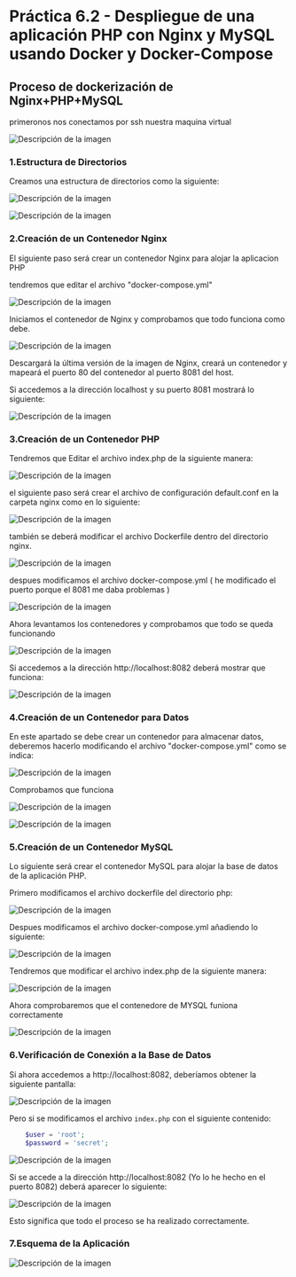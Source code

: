 # **Práctica 6.2 - Despliegue de una aplicación PHP con Nginx y MySQL usando Docker y Docker-Compose**

## Proceso de dockerización de Nginx+PHP+MySQL

primeronos nos conectamos por ssh nuestra maquina virtual

![Descripción de la imagen](images/312.png)

### 1.Estructura de Directorios

Creamos una estructura de directorios como la siguiente:

![Descripción de la imagen](images/313.png)

![Descripción de la imagen](images/314.png)

### 2.Creación de un Contenedor Nginx

El siguiente paso será crear un contenedor Nginx para alojar la aplicacion PHP

tendremos que editar el archivo "docker-compose.yml"

![Descripción de la imagen](images/315.png)

Iniciamos el contenedor de Nginx y comprobamos que todo funciona como debe.

![Descripción de la imagen](images/316.png)

Descargará la última versión de la imagen de Nginx, creará un contenedor  y mapeará el puerto 80 del contenedor al puerto 8081 del host.

Si accedemos a la dirección localhost y su puerto 8081 mostrará lo siguiente:

![Descripción de la imagen](images/317.png)

### 3.Creación de un Contenedor PHP

Tendremos que Editar el archivo index.php de la siguiente manera:

![Descripción de la imagen](images/318.png)

el siguiente paso será crear el archivo de configuración default.conf en la carpeta nginx como en lo siguiente:

![Descripción de la imagen](images/319.png)

también se deberá modificar el archivo Dockerfile dentro del directorio nginx.

![Descripción de la imagen](images/320.png)

despues modificamos el archivo docker-compose.yml ( he modificado el puerto porque el 8081 me daba problemas )

![Descripción de la imagen](images/321.png)

Ahora levantamos los contenedores y comprobamos que todo se queda funcionando

![Descripción de la imagen](images/322.png)


Si accedemos a la dirección http://localhost:8082 deberá mostrar que funciona:

![Descripción de la imagen](images/323.png)

### 4.Creación de un Contenedor para Datos

En este apartado se debe crear un contenedor para almacenar datos, deberemos hacerlo modificando el archivo "docker-compose.yml" como se indica:

![Descripción de la imagen](images/324.png)

Comprobamos que funciona

![Descripción de la imagen](images/325.png)

![Descripción de la imagen](images/326.png)

### 5.Creación de un Contenedor MySQL

Lo siguiente será crear el contenedor MySQL para alojar la base de datos de la aplicación PHP.

Primero modificamos el archivo dockerfile del directorio php:

![Descripción de la imagen](images/327.png)

Despues modificamos el archivo docker-compose.yml añadiendo lo siguiente:

![Descripción de la imagen](images/328.png)

Tendremos que modificar el archivo index.php de la siguiente manera:

![Descripción de la imagen](images/329.png)

Ahora comprobaremos que el contenedore de MYSQL funiona correctamente

![Descripción de la imagen](images/330.png)

### 6.Verificación de Conexión a la Base de Datos

Si ahora accedemos a http://localhost:8082, deberíamos obtener la siguiente pantalla:

![Descripción de la imagen](images/331.png)

Pero si se modificamos el archivo `index.php` con el siguiente contenido:

```php	
    $user = 'root';
    $password = 'secret';
```

![Descripción de la imagen](images/332.png)

Si se accede a la dirección http://localhost:8082 (Yo lo he hecho en el puerto 8082) deberá aparecer lo siguiente:

![Descripción de la imagen](images/333.png)

Esto significa que todo el proceso se ha realizado correctamente.

### 7.Esquema de la Aplicación

![Descripción de la imagen](images/334.png)

